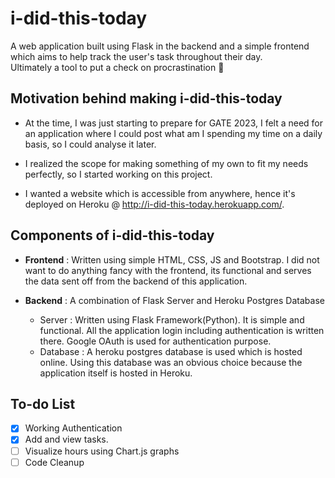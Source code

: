 # i-did-this-today
A web application built using Flask in the backend and a simple frontend which aims to help track the user's task throughout their day.<br>
Ultimately a tool to put a check on procrastination 👀

## Motivation behind making <strong>i-did-this-today</strong>
- At the time, I was just starting to prepare for GATE 2023, I felt a need for an application where I could post what am I spending my time on a daily basis, so I could analyse it later.

- I realized the scope for making something of my own to fit my needs perfectly, so I started working on this project.

- I wanted a website which is accessible from anywhere, hence it's deployed on Heroku @ http://i-did-this-today.herokuapp.com/.


## Components of i-did-this-today
- **Frontend** : Written using simple HTML, CSS, JS and Bootstrap. I did not want to do anything fancy with the frontend, its functional and serves the data sent off from the backend of this application.

- **Backend** : A combination of Flask Server and Heroku Postgres Database
    - Server : Written using Flask Framework(Python). It is simple and functional. All the application login including authentication is written there. Google OAuth is used for authentication purpose.
    - Database : A heroku postgres database is used which is hosted online. Using this database was an obvious choice because the application itself is hosted in Heroku.

## To-do List
- [X] Working Authentication
- [X] Add and view tasks.
- [ ] Visualize hours using Chart.js graphs
- [ ] Code Cleanup